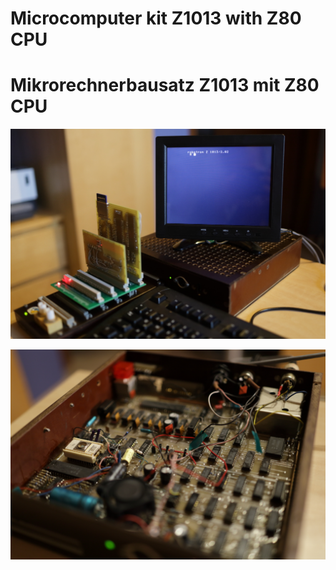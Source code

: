 # Microcomputer kit Z1013 with Z80 CPU
# Mikrorechnerbausatz Z1013 mit Z80 CPU
<p align="center">
  <img src="https://github.com/devicplan/z80/blob/main/z1013.JPG" title="bms controller">
</p>

<p align="center">
  <img src="https://github.com/devicplan/z80/blob/main/z1013_2.JPG" title="bms controller">
</p>

